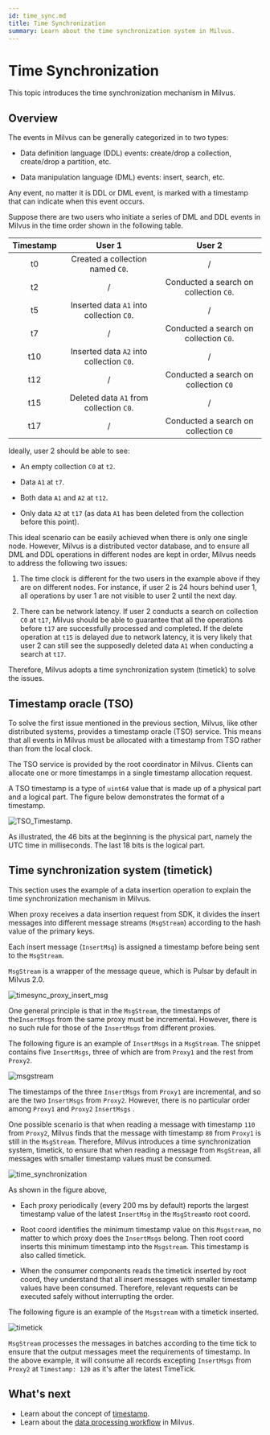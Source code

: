 ```yaml
---
id: time_sync.md
title: Time Synchronization
summary: Learn about the time synchronization system in Milvus.
---
```


# Time Synchronization

This topic introduces the time synchronization mechanism in Milvus.

## Overview

The events in Milvus can be generally categorized in to two types:

- Data definition language (DDL) events: create/drop a collection, create/drop a partition, etc.

- Data manipulation language (DML) events: insert, search, etc.

Any event, no matter it is DDL or DML event, is marked with a timestamp that can indicate when this event occurs.

Suppose there are two users who initiate a series of DML and DDL events in Milvus in the time order shown in the following table.

| Timestamp |                  User 1                  |                 User 2                 |
|:---------:|:----------------------------------------:|:--------------------------------------:|
|     t0    |     Created a collection named `C0`.     |                    /                   |
|     t2    |                     /                    | Conducted a search on collection `C0`. |
|     t5    | Inserted data `A1` into collection `C0`. |                    /                   |
|     t7    |                     /                    | Conducted a search on collection `C0`. |
|    t10    | Inserted data `A2` into collection `C0`. |                    /                   |
|    t12    |                     /                    |  Conducted a search on collection `C0` |
|    t15    |  Deleted data `A1` from collection `C0`. |                    /                   |
|    t17    |                     /                    |  Conducted a search on collection `C0` |


Ideally, user 2 should be able to see:

- An empty collection `C0` at `t2`.

- Data `A1` at `t7`.

- Both data `A1` and `A2` at `t12`.

- Only data `A2` at `t17` (as data `A1` has been deleted from the collection before this point).

This ideal scenario can be easily achieved when there is only one single node. However, Milvus is a distributed vector database, and to ensure all DML and DDL operations in different nodes are kept in order, Milvus needs to address the following two issues:

1. The time clock is different for the two users in the example above if they are on different nodes. For instance, if user 2 is 24 hours behind user 1, all operations by user 1 are not visible to user 2 until the next day.

2. There can be network latency. If user 2 conducts a search on collection `C0` at `t17`, Milvus should be able to guarantee that all the operations before `t17` are successfully processed and completed. If the delete operation at `t15` is delayed due to network latency, it is very likely that user 2 can still see the supposedly deleted data `A1` when conducting a search at `t17`.

Therefore, Milvus adopts a time synchronization system (timetick) to solve the issues.

## Timestamp oracle (TSO)

To solve the first issue mentioned in the previous section, Milvus, like other distributed systems, provides a timestamp oracle (TSO) service. This means that all events in Milvus must be allocated with a timestamp from TSO rather than from the local clock. 

The TSO service is provided by the root coordinator in Milvus. Clients can allocate one or more timestamps in a single timestamp allocation request. 

A TSO timestamp is a type of `uint64` value that is made up of a physical part and a logical part. The figure below demonstrates the format of a timestamp.

![TSO_Timestamp](../../../assets/TSO_Timestamp.png "TSO timestamp.").


As illustrated, the 46 bits at the beginning is the physical part, namely the UTC time in milliseconds. The last 18 bits is the logical part.

 

## Time synchronization system (timetick)

This section uses the example of a data insertion operation to explain the time synchronization mechanism in Milvus. 

When proxy receives a data insertion request from SDK, it divides the insert messages into  different message streams (`MsgStream`) according to the hash value of the primary keys. 

Each insert message (`InsertMsg`) is assigned a timestamp before being sent to the `MsgStream`.

<div class="alert note">
  <code>MsgStream</code> is a wrapper of the message queue, which is Pulsar by default in Milvus 2.0.
</div>

![timesync_proxy_insert_msg](../../../assets/timesync_proxy_insert_msg.png "An example of inserting data from multiple proxies to MsgStreams.")

One general principle is that in the `MsgStream`, the timestamps of the`InsertMsgs` from the same proxy must be incremental. However, there is no such rule for those of the `InsertMsgs` from different proxies.

The following figure is an example of `InsertMsgs` in a `MsgStream`. The snippet contains five `InsertMsgs`, three of which are from `Proxy1` and the rest from `Proxy2`.

![msgstream](../../../assets/msgstream.png "An example of a MsgStream with five InsertMsgs.")

The timestamps of the three `InsertMsgs` from `Proxy1` are incremental, and so are the two `InsertMsgs` from `Proxy2`. However, there is no particular order among `Proxy1` and `Proxy2` `InsertMsgs` .

One possible scenario is that when reading a message with timestamp `110` from `Proxy2`, Milvus finds that the message with timestamp `80` from `Proxy1` is still in the `MsgStream`. Therefore, Milvus introduces a time synchronization system, timetick, to ensure that when reading a message from `MsgStream`, all messages with smaller timestamp values must be consumed. 

![time_synchronization](../../../assets/time_synchronization.png "The time synchronization system in Milvus.")

As shown in the figure above,

- Each proxy periodically (every 200 ms by default) reports the largest timestamp value of the latest `InsertMsg` in the `MsgStream`to root coord. 

- Root coord identifies the minimum timestamp value on this `Msgstream`, no matter to which proxy does the `InsertMsgs` belong. Then root coord  inserts this minimum timestamp into the `Msgstream`. This timestamp is also called timetick.

- When the consumer components reads the timetick inserted by root coord, they understand that all insert messages with smaller timestamp values have been consumed. Therefore, relevant requests can be executed safely without interrupting the order.

The following figure is an example of the `Msgstream` with a timetick inserted.

![timetick](../../../assets/timetick.png "Msgstream with a timetick inserted.")

`MsgStream` processes the messages in batches according to the time tick to ensure that the output messages meet the requirements of timestamp. In the above example, it will consume all records excepting `InsertMsgs` from `Proxy2` at `Timestamp: 120` as it's after the latest TimeTick.

## What's next
- Learn about the concept of [timestamp](timestamp.md).
- Learn about the [data processing workflow](data_processing.md) in Milvus.

